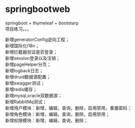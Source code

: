 # springbootweb
springboot + thymeleaf + bootstarp  
项目练习。。。  

新增generatorConfig逆向工程；  
新增国际化i18n；  
新增拦截器验证是否登录；  
新增session登录以及注销；  
新增pageHelper分页；  
新增logback日志；  
新增druid数据源配置；  
新增swagger测试；  
新增redis缓存；  
新增mysql,oracle双数据源；  
新增RabbitMq测试；  
新增用户模块：新增，编辑，查询，删除，启用禁用，重置密码；  
新增角色模块：新增，编辑，查询，删除，启用禁用；  
新增权限模块：新增，编辑，查询，删除；  

  

